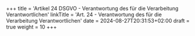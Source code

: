 +++
title = 'Artikel 24 DSGVO - Verantwortung des für die Verarbeitung Verantwortlichen'
linkTitle = 'Art. 24 - Verantwortung des für die Verarbeitung Verantwortlichen'
date = 2024-08-27T20:31:53+02:00
draft = true
weight = 10
+++
